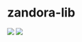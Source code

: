 # zandora-lib
 <!-- [START BADGES] -->
 <img src="https://img.shields.io/badge/dynamic/json?style=for-the-badge&color=blue&label=Version&query=version&url=https%3A%2F%2Fraw.githubusercontent.com%2Fdarkwon%2Fzandora-lib%2Fmain%2Fmodule.json" />
 <img src="https://img.shields.io/badge/dynamic/json?style=for-the-badge&color=red&label=FoundryVTT-Version&query=compatibleiCoreVersion&url=https%3A%2F%2Fraw.githubusercontent.com%2Fdarkwon%2Fzandora-lib%2Fmain%2Fmodule.json" />
<!-- [END BADGES] -->
